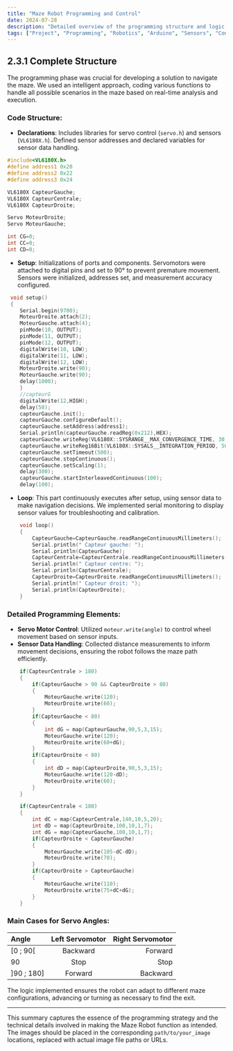 ```yaml
---
title: "Maze Robot Programming and Control"
date: 2024-07-28
description: "Detailed overview of the programming structure and logic for the Maze Robot project at UniLaSalle."
tags: ["Project", "Programming", "Robotics", "Arduino", "Sensors", "Control Systems"]
---
```


## 2.3.1 Complete Structure
The programming phase was crucial for developing a solution to navigate the maze. We used an intelligent approach, coding various functions to handle all possible scenarios in the maze based on real-time analysis and execution.

### Code Structure:
- **Declarations**: Includes libraries for servo control (`servo.h`) and sensors (`VL6180X.h`). Defined sensor addresses and declared variables for sensor data handling.
  
 ```c
 #include<VL6180X.h>
 #define address1 0x20
 #define address2 0x22
 #define address3 0x24

 VL6180X CapteurGauche;
 VL6180X CapteurCentrale;
 VL6180X CapteurDroite;
 
 Servo MoteurDroite;
 Servo MoteurGauche;

 int CG=0;
 int CC=0;
 int CD=0;
 ```

- **Setup**: Initializations of ports and components. Servomotors were attached to digital pins and set to 90° to prevent premature movement. Sensors were initialized, addresses set, and measurement accuracy configured.

```c
 void setup() 
 { 
    Serial.begin(9700);
    MoteurDroite.attach(2);
    MoteurGauche.attach(4);
    pinMode(10, OUTPUT);
    pinMode(11, OUTPUT);
    pinMode(12, OUTPUT);
    digitalWrite(10, LOW);
    digitalWrite(11, LOW);
    digitalWrite(12, LOW);
    MoteurDroite.write(90);
    MoteurGauche.write(90);
    delay(1000);
    }
    //capteurG
    digitalWrite(12,HIGH);
    delay(50);
    capteurGauche.init();
    capteurGauche.configureDefault();
    capteurGauche.setAddress(address1);
    Serial.println(capteurGauche.readReg(0x212),HEX);
    capteurGauche.writeReg(VL6180X::SYSRANGE__MAX_CONVERGENCE_TIME, 30);
    capteurGauche.writeReg16Bit(VL6180X::SYSALS__INTEGRATION_PERIOD, 50);
    capteurGauche.setTimeout(500);
    capteurGauche.stopContinuous();
    capteurGauche.setScaling(1);
    delay(300);
    capteurGauche.startInterleavedContinuous(100);
    delay(100);
```

- **Loop**: This part continuously executes after setup, using sensor data to make navigation decisions. We implemented serial monitoring to display sensor values for troubleshooting and calibration.

```c
    void loop()
    {
        CapteurGauche=CapteurGauche.readRangeContinuousMillimeters();
        Serial.println(" Capteur gauche: ");
        Serial.println(CapteurGauche);
        CapteurCentrale=CapteurCentrale.readRangeContinuousMillimeters();
        Serial.println(" Capteur centre: ");
        Serial.println(CapteurCentrale);
        CapteurDroite=CapteurDroite.readRangeContinuousMillimeters();
        Serial.println(" Capteur droit: ");
        Serial.println(CapteurDroite);
    }
```

### Detailed Programming Elements:
- **Servo Motor Control**: Utilized `moteur.write(angle)` to control wheel movement based on sensor inputs.
- **Sensor Data Handling**: Collected distance measurements to inform movement decisions, ensuring the robot follows the maze path efficiently.

```c
    if(CapteurCentrale > 180)
    {
        if(CapteurGauche > 90 && CapteurDroite > 80)
        {
            MoteurGauche.write(120);
            MoteurDroite.write(60);
        }
        if(CapteurGauche < 80)
        {
            int dG = map(CapteurGauche,90,5,3,15);
            MoteurGauche.write(120);
            MoteurDroite.write(60+dG);
        }
        if(CapteurDroite < 80)
        {
            int dD = map(CapteurDroite,90,5,3,15);
            MoteurGauche.write(120-dD);
            MoteurDroite.write(60);
        }
    }

    if(CapteurCentrale < 180)
    {
        int dC = map(CapteurCentrale,140,10,5,20);
        int dD = map(CapteurDroite,100,10,1,7);
        int dG = map(CapteurGauche,100,10,1,7);
        if(CapteurDroite < CapteurGauche)
        {
            MoteurGauche.write(105-dC-dD);
            MoteurDroite.write(70);
        }
        if(CapteurDroite > CapteurGauche)
        {
            MoteurGauche.write(110);
            MoteurDroite.write(75+dC+dG);
        }
    }
```
### Main Cases for Servo Angles:
| Angle         | Left Servomotor | Right Servomotor |
|:--------------|:---------------:|-----------------:|
| [0 ; 90[      | Backward        | Forward          |
| 90            | Stop            | Stop             |
| ]90 ; 180]    | Forward         | Backward         |


The logic implemented ensures the robot can adapt to different maze configurations, advancing or turning as necessary to find the exit.

---

This summary captures the essence of the programming strategy and the technical details involved in making the Maze Robot function as intended. The images should be placed in the corresponding `path/to/your_image` locations, replaced with actual image file paths or URLs.
